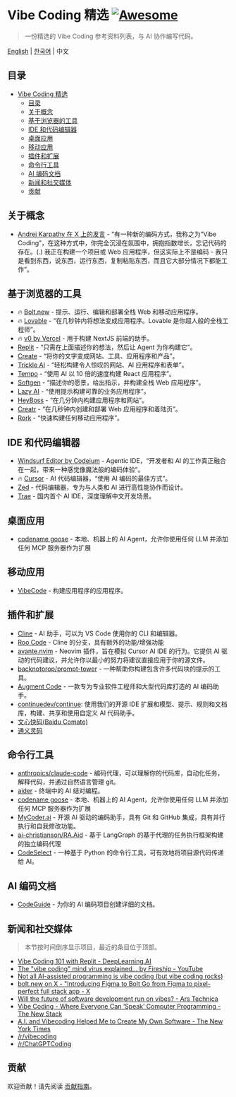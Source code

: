# Vibe Coding 精选 [![Awesome](https://awesome.re/badge.svg)](https://awesome.re)

> 一份精选的 Vibe Coding 参考资料列表，与 AI 协作编写代码。

[English](./README.md) | [한국어](./README-KR.md) | 中文

## 目录

- [Vibe Coding 精选 ](#vibe-coding-精选-)
  - [目录](#目录)
  - [关于概念](#关于概念)
  - [基于浏览器的工具](#基于浏览器的工具)
  - [IDE 和代码编辑器](#ide-和代码编辑器)
  - [桌面应用](#桌面应用)
  - [移动应用](#移动应用)
  - [插件和扩展](#插件和扩展)
  - [命令行工具](#命令行工具)
  - [AI 编码文档](#ai-编码文档)
  - [新闻和社交媒体](#新闻和社交媒体)
  - [贡献](#贡献)

## 关于概念

- [Andrej Karpathy 在 X 上的发言](https://x.com/karpathy/status/1886192184808149383) - “有一种新的编码方式，我称之为“Vibe Coding”，在这种方式中，你完全沉浸在氛围中，拥抱指数增长，忘记代码的存在。(.) 我正在构建一个项目或 Web 应用程序，但这实际上不是编码 - 我只是看到东西，说东西，运行东西，复制粘贴东西，而且它大部分情况下都能工作”。

## 基于浏览器的工具

- 🔥 [Bolt.new](https://bolt.new/) - 提示、运行、编辑和部署全栈 Web 和移动应用程序。
- 🔥 [Lovable](https://lovable.dev/) - “在几秒钟内将想法变成应用程序。Lovable 是你超人般的全栈工程师”。
- 🔥 [v0 by Vercel](https://v0.dev/chat) - 用于构建 NextJS 前端的助手。
- [Replit](https://replit.com/) - “只需在上面描述你的想法，然后让 Agent 为你构建它”。
- [Create](https://www.create.xyz/) - “将你的文字变成网站、工具、应用程序和产品”。
- [Trickle AI](https://www.trickle.so/) - “轻松构建令人惊叹的网站、AI 应用程序和表单”。
- [Tempo](https://www.tempo.new/) - “使用 AI 以 10 倍的速度构建 React 应用程序”。
- [Softgen](https://softgen.ai/) - “描述你的愿景，给出指示，并构建全栈 Web 应用程序”。
- [Lazy AI](https://getlazy.ai/) - “使用提示构建可靠的业务应用程序”。
- [HeyBoss](https://www.heyboss.xyz/) - “在几分钟内构建应用程序和网站”。
- [Creatr](https://getcreatr.com/) - “在几秒钟内创建和部署 Web 应用程序和着陆页”。
- [Rork](https://rork.app/) - “快速构建任何移动应用程序”。

## IDE 和代码编辑器

- [Windsurf Editor by Codeium](https://codeium.com/windsurf) - Agentic IDE，“开发者和 AI 的工作真正融合在一起，带来一种感觉像魔法般的编码体验”。
- 🔥 [Cursor](https://www.cursor.com/) - AI 代码编辑器，“使用 AI 编码的最佳方式”。
- [Zed](https://zed.dev/) - 代码编辑器，专为与人类和 AI 进行高性能协作而设计。
- [Trae](https://www.trae.com.cn/) - 国内首个 AI IDE，深度理解中文开发场景。

## 桌面应用

- [codename goose](https://block.github.io/goose/) - 本地、机器上的 AI Agent，允许你使用任何 LLM 并添加任何 MCP 服务器作为扩展

## 移动应用

- [VibeCode](https://www.vibecodeapp.com/) - 构建应用程序的应用程序。

## 插件和扩展

- [Cline](https://cline.bot/) - AI 助手，可以为 VS Code 使用你的 CLI 和编辑器。
- [Roo Code](https://github.com/RooVetGit/Roo-Code) - Cline 的分支，具有额外的功能/增强功能
- [avante.nvim](https://github.com/yetone/avante.nvim) - Neovim 插件，旨在模拟 Cursor AI IDE 的行为。它提供 AI 驱动的代码建议，并允许你以最小的努力将建议直接应用于你的源文件。
- [backnotprop/prompt-tower](https://github.com/backnotprop/prompt-tower) - 一种帮助你构建包含许多代码块的提示的工具。
- [Augment Code](https://www.augmentcode.com/) - 一款专为专业软件工程师和大型代码库打造的 AI 编码助手。
- [continuedev/continue](https://github.com/continuedev/continue): 使用我们的开源 IDE 扩展和模型、提示、规则和文档库，构建、共享和使用自定义 AI 代码助手。
- [文心快码(Baidu Comate)](https://comate.baidu.com/zh)
- [通义灵码](https://lingma.aliyun.com/)

## 命令行工具

- [anthropics/claude-code](https://github.com/anthropics/claude-code) - 编码代理，可以理解你的代码库，自动化任务，解释代码，并通过自然语言管理 git。
- [aider](https://aider.chat/) - 终端中的 AI 结对编程。
- [codename goose](https://block.github.io/goose/) - 本地、机器上的 AI Agent，允许你使用任何 LLM 并添加任何 MCP 服务器作为扩展
- [MyCoder.ai](https://github.com/drivecore/mycoder) - 开源 AI 驱动的编码助手，具有 Git 和 GitHub 集成，具有并行执行和自我修改功能。
- [ai-christianson/RA.Aid](https://github.com/ai-christianson/RA.Aid) - 基于 LangGraph 的基于代理的任务执行框架构建的独立编码代理
- [CodeSelect](https://github.com/maynetee/codeselect) - 一种基于 Python 的命令行工具，可有效地将项目源代码传递给 AI。

## AI 编码文档

- [CodeGuide](https://www.codeguide.dev/) - 为你的 AI 编码项目创建详细的文档。

## 新闻和社交媒体

> 本节按时间倒序显示项目，最近的条目位于顶部。

- [Vibe Coding 101 with Replit - DeepLearning.AI](https://www.deeplearning.ai/short-courses/vibe-coding-101-with-replit/)
- [The "vibe coding" mind virus explained… by Fireship - YouTube](https://www.youtube.com/watch?v=Tw18-4U7mts)
- [Not all AI-assisted programming is vibe coding (but vibe coding rocks)](https://simonwillison.net/2025/Mar/19/vibe-coding/)
- [bolt.new on X - "Introducing Figma to Bolt Go from Figma to pixel-perfect full stack app - X](https://x.com/boltdotnew/status/1900197121829331158)
- [Will the future of software development run on vibes? - Ars Technica](https://arstechnica.com/ai/2025/03/is-vibe-coding-with-ai-gnarly-or-reckless-maybe-some-of-both/)
- [Vibe Coding - Where Everyone Can ‘Speak’ Computer Programming - The New Stack](https://thenewstack.io/vibe-coding-where-everyone-can-speak-computer-programming/)
- [A.I. and Vibecoding Helped Me to Create My Own Software - The New York Times](https://www.nytimes.com/2025/02/27/technology/personaltech/vibecoding-ai-software-programming.html)
- [/r/vibecoding](https://www.reddit.com/r/vibecoding/)
- [/r/ChatGPTCoding](https://www.reddit.com/r/ChatGPTCoding/)

## 贡献

欢迎贡献！请先阅读 [贡献指南](CONTRIBUTING.md)。

